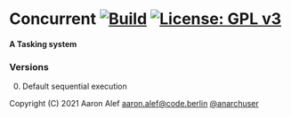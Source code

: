 # Concurrent [![Build](https://travis-ci.com/anarchuser/Concurrent.svg?branch=master)](https://travis-ci.com/anarchuser/Concurrent) [![License: GPL v3](https://img.shields.io/badge/License-GPLv3-blue.svg)](https://github.com/anarchuser/Concurrent/blob/master/LICENSE)
#### A Tasking system

### Versions
0. Default sequential execution

Copyright (C) 2021 Aaron Alef <aaron.alef@code.berlin> [@anarchuser](https://github.com/anarchuser)